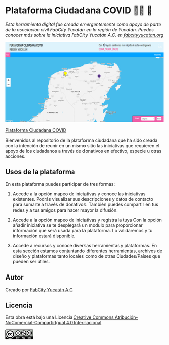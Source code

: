 # Plataforma Ciudadana COVID 👨‍💻 📍
*Esta herramienta digital fue creada emergentemente como apoyo de parte de la asociación civil FabCity Yucatán en la región de Yucatán. Puedes conocer más sobre la iniciativa FabCity Yucatán A.C. en [fabcityyucatan.org](http://fabcityyucatan.org/)*





![Image of mapa](https://github.com/fabcityyucatan/plataformaciudadanacovid/blob/master/img/fondo.png)




[Plataforma Ciudadana COVID](https://www.plataformaciudadanacovid.com/)

Bienvenidos al repositorio de la plataforma ciudadana que ha sido creada con la intención de reunir en un mismo sitio las iniciativas que requieren el apoyo de los ciudadanos a través de donativos en efectivo, especie u otras acciones. 


## Usos de la plataforma 
En esta plataforma puedes participar de tres formas:

1. Accede a la opción mapeo de iniciativas y conoce las iniciativas existentes.
Podrás visualizar sus descripciones y datos de contacto para sumarte a través de donativos. También puedes compartir en tus redes y a tus amigos para hacer mayor la difusión.

2. Accede a la opción mapeo de iniciativas y registra la tuya
Con la opción añadir iniciativa se te desplegará un modulo para proporcionar información que será usada para la plataforma. Lo validaremos y tu información estará disponible.

3. Accede a recursos y conoce diversas herramientas y plataformas.
En esta sección estamos conjuntando diferentes herramientas, archivos de diseño y plataformas tanto locales como de otras Ciudades/Países que pueden ser útiles.


## Autor
Creado por 
[FabCity Yucatán A.C](http://fabcityyucatan.org/)


## Licencia 
Esta obra está bajo una Licencia [Creative Commons Atribución-NoComercial-CompartirIgual 4.0 Internacional](https://creativecommons.org/licenses/by-nc-sa/4.0/)





![Image of license](https://github.com/fabcityyucatan/plataformaciudadanacovid/blob/master/img/88x31.png)
